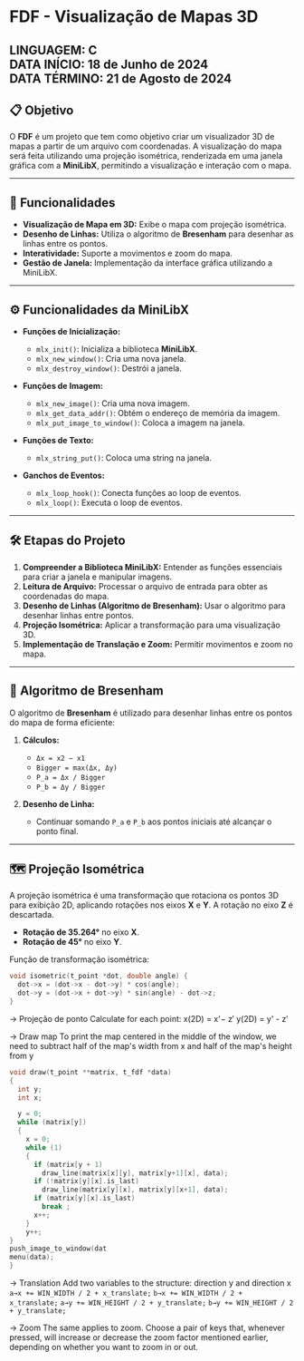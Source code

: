 # FDF - Visualização de Mapas 3D

**LINGUAGEM:** C  
**DATA INÍCIO:** 18 de Junho de 2024  
**DATA TÉRMINO:** 21 de Agosto de 2024
---

## 📋 Objetivo

O **FDF** é um projeto que tem como objetivo criar um visualizador 3D de mapas a partir de um arquivo com coordenadas. A visualização do mapa será feita utilizando uma projeção isométrica, renderizada em uma janela gráfica com a **MiniLibX**, permitindo a visualização e interação com o mapa.

---

## 🚀 Funcionalidades

- **Visualização de Mapa em 3D:** Exibe o mapa com projeção isométrica.
- **Desenho de Linhas:** Utiliza o algoritmo de **Bresenham** para desenhar as linhas entre os pontos.
- **Interatividade:** Suporte a movimentos e zoom do mapa.
- **Gestão de Janela:** Implementação da interface gráfica utilizando a MiniLibX.

---

## ⚙️ Funcionalidades da MiniLibX

- **Funções de Inicialização:**
  - `mlx_init()`: Inicializa a biblioteca **MiniLibX**.
  - `mlx_new_window()`: Cria uma nova janela.
  - `mlx_destroy_window()`: Destrói a janela.

- **Funções de Imagem:**
  - `mlx_new_image()`: Cria uma nova imagem.
  - `mlx_get_data_addr()`: Obtém o endereço de memória da imagem.
  - `mlx_put_image_to_window()`: Coloca a imagem na janela.

- **Funções de Texto:**
  - `mlx_string_put()`: Coloca uma string na janela.

- **Ganchos de Eventos:**
  - `mlx_loop_hook()`: Conecta funções ao loop de eventos.
  - `mlx_loop()`: Executa o loop de eventos.

---

## 🛠️ Etapas do Projeto

1. **Compreender a Biblioteca MiniLibX:** Entender as funções essenciais para criar a janela e manipular imagens.
2. **Leitura de Arquivo:** Processar o arquivo de entrada para obter as coordenadas do mapa.
3. **Desenho de Linhas (Algoritmo de Bresenham):** Usar o algoritmo para desenhar linhas entre pontos.
4. **Projeção Isométrica:** Aplicar a transformação para uma visualização 3D.
5. **Implementação de Translação e Zoom:** Permitir movimentos e zoom no mapa.

---

## 🔢 Algoritmo de Bresenham

O algoritmo de **Bresenham** é utilizado para desenhar linhas entre os pontos do mapa de forma eficiente:

1. **Cálculos:**
   - `Δx = x2 − x1`
   - `Bigger = max(Δx, Δy)`
   - `P_a = Δx / Bigger`
   - `P_b = Δy / Bigger`

2. **Desenho de Linha:** 
   - Continuar somando `P_a` e `P_b` aos pontos iniciais até alcançar o ponto final.

---

## 🗺️ Projeção Isométrica

A projeção isométrica é uma transformação que rotaciona os pontos 3D para exibição 2D, aplicando rotações nos eixos **X** e **Y**. A rotação no eixo **Z** é descartada.

- **Rotação de 35.264°** no eixo **X**.
- **Rotação de 45°** no eixo **Y**.

Função de transformação isométrica:

```c
void isometric(t_point *dot, double angle) {
  dot->x = (dot->x - dot->y) * cos(angle);
  dot->y = (dot->x + dot->y) * sin(angle) - dot->z;
}
```
→ Projeção de ponto
Calculate for each point:
x(2D) = x'− z′
y(2D) = y' - z′

→ Draw map
To print the map centered in the middle of the window, we need to subtract half of the map's width from x and half of the map's height from y

```c
void draw(t_point **matrix, t_fdf *data)
{
  int y;
  int x;

  y = 0;
  while (matrix[y])
  {
    x = 0;
    while (1)
    {
      if (matrix[y + 1)
        draw_line(matrix[x][y], matrix[y+1][x], data);
      if (!matrix[y][x].is_last)
        draw_line(matrix[y][x], matrix[y][x+1], data);
      if (matrix[y][x].is_last)
        break ;
      x++;
    }
    y++;
}
push_image_to_window(dat
menu(data);
}
```

→ Translation
Add two variables to the structure: direction y and direction x
`a→x += WIN_WIDTH / 2 + x_translate;`
`b→x += WIN_WIDTH / 2 + x_translate;`
`a→y += WIN_HEIGHT / 2 + y_translate;`
`b→y += WIN_HEIGHT / 2 + y_translate;`

→ Zoom
The same applies to zoom.
Choose a pair of keys that, whenever pressed, will increase or decrease the zoom factor mentioned earlier, depending on whether you want to zoom in or out.
